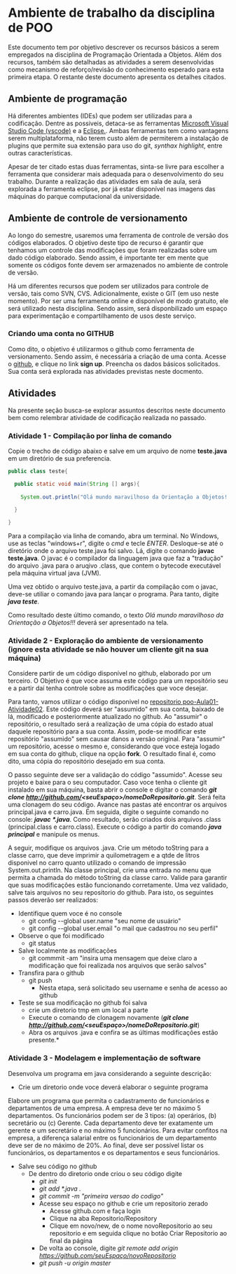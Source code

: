 # Ambiente de trabalho da disciplina de POO

Este documento tem por objetivo descrever os recursos básicos a serem empregados na disciplina de Programação Orientada a Objetos. Além dos recursos, também são detalhadas as atividades a serem desenvolvidas como mecanismo de reforço/revisão do conhecimento esperado para esta primeira etapa.
O restante deste documento apresenta os detalhes citados.

## Ambiente de programação
Há diferentes ambientes (IDEs) que podem ser utilizadas para a codificação. Dentre as possiveis, detaca-se as ferramentas [Microsoft Visual Studio Code (vscode)](https://code.visualstudio.com/download) e a [Eclipse.](https://www.eclipse.org/downloads/). Ambas ferramentas tem como vantagens serem multiplataforma, não terem custo além de permiterem a instalação de plugins que permite sua extensão para uso do git, *synthax highlight*, entre outras características.

Apesar de ter citado estas duas ferramentas, sinta-se livre para escolher a ferramenta que considerar mais adequada para o desenvolvimento do seu trabalho. Durante a realização das atividades em sala de aula, será explorada a ferramenta eclipse, por já estar disponível nas imagens das máquinas do parque computacional da universidade.

## Ambiente de controle de versionamento

  Ao longo do semestre, usaremos uma ferramenta de controle de versão dos códigos elaborados. O objetivo deste tipo de recurso é garantir que tenhamos um controle das modificações que foram realizadas sobre um dado código elaborado. Sendo assim, é importante ter em mente que somente os códigos fonte devem ser armazenados no ambiente de controle de versão.
  
  Há um diferentes recursos que podem ser utilizados para controle de versão, tais como SVN, CVS. Adicionalmente, existe o GIT (em uso neste momento). Por ser uma ferramenta online e disponível de modo gratuito, ele será utilizado nesta disciplina. Sendo assim, será disponbilizado um espaço para experimentação e compartilhamento de usos deste serviço.
  
### Criando uma conta no **GITHUB**

  Como dito, o objetivo é utilizarmos o github como ferramenta de versionamento. Sendo assim, é necessária a criação de uma conta.
  Acesse o [github](http://github.com), e clique no link **sign up**. Preencha os dados básicos solicitados. Sua conta será explorada nas atividades previstas neste docmento.

## Atividades

Na presente seção busca-se explorar assuntos descritos neste documento bem como relembrar atividade de codificação realizada no passado.

### Atividade 1 - Compilação por linha de comando

Copie o trecho de código abaixo e salve em um arquivo de nome **teste.java** em um diretório de sua preferencia. 

```java
public class teste{

  public static void main(String [] args){
  
    System.out.println("Olá mundo maravilhoso da Orientação a Objetos!!!");
  
  }

}
```

Para a compilação via linha de comando, abra um terminal. No Windows, use as teclas "windows+r", digite o *cmd* e tecle *ENTER*. Desloque-se até o diretório onde o arquivo teste.java foi salvo. Lá, digite o comando **javac teste.java**. O javac é o compilador da linguagem java que faz a "tradução" do arquivo .java para o aruqivo .class, que contem o bytecode executável pela máquina virtual java (JVM).

Uma vez obtido o arquivo teste.java, a partir da compilação com o javac, deve-se utiliar o comando java para lançar o programa. Para tanto, digite **_java teste_**.

Como resultado deste último comando, o texto *Olá mundo maravilhoso da Orientação a Objetos!!!* deverá ser apresentado na tela.

### Atividade 2 - Exploração do ambiente de versionamento (ignore esta atividade se não houver um cliente git na sua máquina)

Considere partir de um código disponível no github, elaborado por um terceiro. O Objetivo é que voce assuma este código para um repositório seu e a partir daí tenha controle sobre as modificações que voce desejar.

Para tanto, vamos utilizar o código disponivel no [repositorio poo-Aula01-Atividade02](https://github.com/empucrs/poo-Aula01-Atividade02). Este código deverá ser "assumido" em sua conta, baixado de lá, modificado e posteriormente atualizado no github. Ao "assumir" o repositório, o resultado será a realização de uma cópia do estado atual daquele repositório para a sua conta. Assim, pode-se modificar este repositório "assumido" sem causar danos a versão original. Para "assumir" um repositório, acesse o mesmo e, considerando que voce esteja logado em sua conta do github, clique na opção **fork**. O resultado final é, como dito, uma cópia do repositório desejado em sua conta.

O passo seguinte deve ser a validação do código "assumido". Acesse seu projeto e baixe para o seu computador. Caso voce tenha o cliente git instalado em sua máquina, basta abrir o console e digitar o comando **_git clone http://github.com/<seuEspaço>/nomeDoRepositorio.git_**. Será feita uma clonagem do seu código. Avance nas pastas até encontrar os arquivos principal.java e carro.java. Em seguida, digite o seguinte comando no console: **_javac *.java_**. Como resultado, serão criados dois arquivos .class (principal.class e carro.class). Execute o código a partir do comando **_java principal_** e manipule os menus. 

A seguir, modifique os arquivos .java. Crie um método toString para a classe carro, que deve imprimir a quilometragem e a qtde de litros disponivel no carro quanto utilizado o comando de impressão System.out.println. Na classe principal, crie uma entrada no menu que permita a chamada do método toString da classe carro. Valide para garantir que suas modificações estão funcionando corretamente. Uma vez validado, salve tais arquivos no seu repositorio do github. Para isto, os seguintes passos deverão ser realizados:

* Identifique quem voce é no console
  * git config --global user.name "seu nome de usuário"
  * git config --global user.email "o mail que cadastrou no seu perfil"
* Observe o que foi modificado
  * git status
* Salve localmente as modificações
  * git commmit -am "insira uma mensagem que deixe claro a modificação que foi realizada nos arquivos que serão salvos"
* Transfira para o github
  * git push
    * Nesta etapa, será solicitado seu username e senha de acesso ao github
* Teste se sua modificação no github foi salva
  * crie um diretorio tmp em um local a parte
  * Execute o comando de clonagem novamente (**_git clone http://github.com/<seuEspaço>/nomeDoRepositorio.git_**)
  * Abra os arquivos .java e confira se as últimas modificações estão presente.* 

### Atividade 3 - Modelagem e implementação de software

Desenvolva um programa em java considerando a seguinte descrição:

* Crie um diretorio onde voce deverá elaborar o seguinte programa

Elabore um programa que permita o cadastramento de funcionários e departamentos de uma empresa. A empresa deve ter no máximo 5 departamentos. Os funcionários podem ser de 3 tipos: (a) operários, (b) secretário ou (c) Gerente. Cada departamento deve ter exatamente um gerente e um secretário e no máximo 5 funcionários. Para evitar confitos na empresa, a diferença salarial entre os funcionários de um departamento deve ser de no máximo de 20%. Ao final, deve ser possível listar os funcionários, os departamentos e os departamentos e seus funcionários.

* Salve seu código no github
  * De dentro do diretorio onde criou o seu código digite
    * *git init*
    * *git add \*.java .*
    * *git commit -m "primeira versao do codigo"*
    * Acesse seu espaço no github e crie um repositorio zerado
      * Acesse github.com e faça login
      * Clique na aba Repositorio/Repository
      * Clique em novo/new, de o nome novoRepositorio ao seu repositorio e em seguida clique no botão Criar Repositorio ao final da página
    * De volta ao console, digite *git remote add origin https://github.com/seuEspaço/novoRepositorio*
    * *git push -u origin master*
